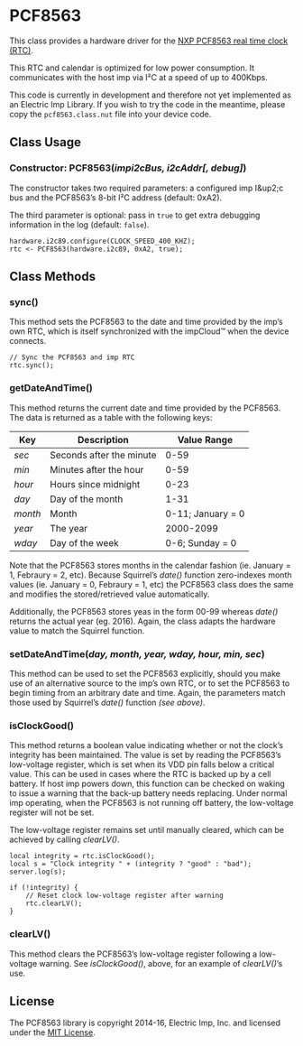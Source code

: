 # PCF8563

This class provides a hardware driver for the [NXP PCF8563 real time clock (RTC)](http://www.nxp.com/products/interface-and-connectivity/interface-and-system-management/i2c-bus-portfolio/i2c-real-time-clocks-rtc/real-time-clock-calendar:PCF8563).

This RTC and calendar is optimized for low power consumption. It communicates with the host imp via I&sup2;C at a speed of up to 400Kbps.

This code is currently in development and therefore not yet implemented as an Electric Imp Library. If you wish to try the code in the meantime, please copy the `pcf8563.class.nut` file into your device code.

## Class Usage

### Constructor: PCF8563(*impi2cBus, i2cAddr[, debug]*)

The constructor takes two required parameters: a configured imp I&up2;c bus and the PCF8563’s 8-bit I&sup2;C address (default: 0xA2).

The third parameter is optional: pass in `true` to get extra debugging information in the log (default: `false`).

```squirrel
hardware.i2c89.configure(CLOCK_SPEED_400_KHZ);
rtc <- PCF8563(hardware.i2c89, 0xA2, true);
```

## Class Methods

### sync()

This method sets the PCF8563 to the date and time provided by the imp’s own RTC, which is itself synchronized with the impCloud&trade; when the device connects.

```squirrel
// Sync the PCF8563 and imp RTC
rtc.sync();
```

### getDateAndTime()

This method returns the current date and time provided by the PCF8563. The data is returned as a table with the following keys:

| Key   | Description | Value Range |
| ----- | ---- | ---- |
| *sec*   | Seconds after the minute | 0-59 |
| *min*   | Minutes after the hour | 0-59 |
| *hour*  | Hours since midnight | 0-23 |
| *day*   | Day of the month | 1-31 |
| *month* | Month | 0-11; January = 0 |
| *year*  | The year | 2000-2099 |
| *wday*  | Day of the week | 0-6; Sunday = 0 |

Note that the PCF8563 stores months in the calendar fashion (ie. January = 1, Febraury = 2, etc). Because Squirrel’s *date()* function zero-indexes month values (ie. January = 0, Febraury = 1, etc) the PCF8563 class does the same and modifies the stored/retrieved value automatically.

Additionally, the PCF8563 stores yeas in the form 00-99 whereas *date()* returns the actual year (eg. 2016). Again, the class adapts the hardware value to match the Squirrel function.

### setDateAndTime(*day, month, year, wday, hour, min, sec*)

This method can be used to set the PCF8563 explicitly, should you make use of an alternative source to the imp’s own RTC, or to set the PCF8563 to begin timing from an arbitrary date and time. Again, the parameters match those used by Squirrel’s *date()* function *(see above)*.

### isClockGood()

This method returns a boolean value indicating whether or not the clock’s integrity has been maintained. The value is set by reading the PCF8563’s low-voltage register, which is set when its VDD pin falls below a critical value. This can be used in cases where the RTC is backed up by a cell battery. If host imp powers down, this function can be checked on waking to issue a warning that the back-up battery needs replacing. Under normal imp operating, when the PCF8563 is not running off battery, the low-voltage register will not be set.

The low-voltage register remains set until manually cleared, which can be achieved by calling *clearLV()*.

```squirrel
local integrity = rtc.isClockGood();
local s = "Clock integrity " + (integrity ? "good" : "bad");
server.log(s);

if (!integrity) {
    // Reset clock low-voltage register after warning
    rtc.clearLV();
}
```

### clearLV()

This method clears the PCF8563’s low-voltage register following a low-voltage warning. See *isClockGood()*, above, for an example of *clearLV()*’s use.

## License

The PCF8563 library is copyright 2014-16, Electric Imp, Inc. and licensed under the [MIT License](https://github.com/electricimp/PCF8563/blob/master/LICENSE).
